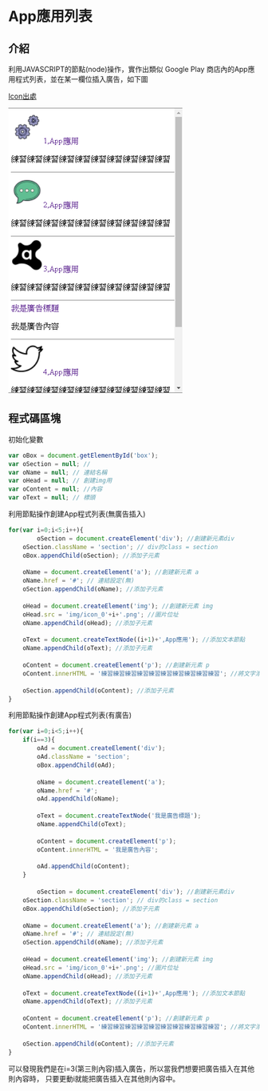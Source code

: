 # App應用列表

## 介紹
利用JAVASCRIPT的節點(node)操作，實作出類似 Google Play 商店內的App應用程式列表，並在某一欄位插入廣告，如下圖


[Icon出處](https://icons8.com/)


![image](https://github.com/WeiYun0912/LearningJS/blob/master/App%E6%87%89%E7%94%A8%E5%88%97%E8%A1%A8/App.png) 

## 程式碼區塊

初始化變數
```js
var oBox = document.getElementById('box');
var oSection = null; // 
var oName = null; // 連結名稱
var oHead = null; // 創建img用
var oContent = null; //內容
var oText = null; // 標頭
```

利用節點操作創建App程式列表(無廣告插入)
```js
for(var i=0;i<5;i++){
        oSection = document.createElement('div'); //創建新元素div
	oSection.className = 'section'; // div的class = section
	oBox.appendChild(oSection); //添加子元素

	oName = document.createElement('a'); //創建新元素 a
	oName.href = '#'; // 連結設定(無)
	oSection.appendChild(oName); //添加子元素

	oHead = document.createElement('img'); //創建新元素 img
	oHead.src = 'img/icon_0'+i+'.png'; //圖片位址
	oName.appendChild(oHead); //添加子元素 

	oText = document.createTextNode((i+1)+',App應用'); //添加文本節點
	oName.appendChild(oText); //添加子元素

	oContent = document.createElement('p'); //創建新元素 p
	oContent.innerHTML = '練習練習練習練習練習練習練習練習練習練習'; //將文字添加到oContent 

	oSection.appendChild(oContent); //添加子元素
}
```

利用節點操作創建App程式列表(有廣告)
```js
for(var i=0;i<5;i++){
	if(i==3){
		oAd = document.createElement('div');
		oAd.className = 'section';
		oBox.appendChild(oAd);

		oName = document.createElement('a');
		oName.href = '#';
		oAd.appendChild(oName);

		oText = document.createTextNode('我是廣告標題');
		oName.appendChild(oText);

		oContent = document.createElement('p');
		oContent.innerHTML = '我是廣告內容';

		oAd.appendChild(oContent);
	}

        oSection = document.createElement('div'); //創建新元素div
	oSection.className = 'section'; // div的class = section
	oBox.appendChild(oSection); //添加子元素

	oName = document.createElement('a'); //創建新元素 a
	oName.href = '#'; // 連結設定(無)
	oSection.appendChild(oName); //添加子元素

	oHead = document.createElement('img'); //創建新元素 img
	oHead.src = 'img/icon_0'+i+'.png'; //圖片位址
	oName.appendChild(oHead); //添加子元素 

	oText = document.createTextNode((i+1)+',App應用'); //添加文本節點
	oName.appendChild(oText); //添加子元素

	oContent = document.createElement('p'); //創建新元素 p
	oContent.innerHTML = '練習練習練習練習練習練習練習練習練習練習'; //將文字添加到oContent 

	oSection.appendChild(oContent); //添加子元素
}
```

可以發現我們是在i=3(第三則內容)插入廣告，所以當我們想要把廣告插入在其他則內容時，
只要更動i就能把廣告插入在其他則內容中。
